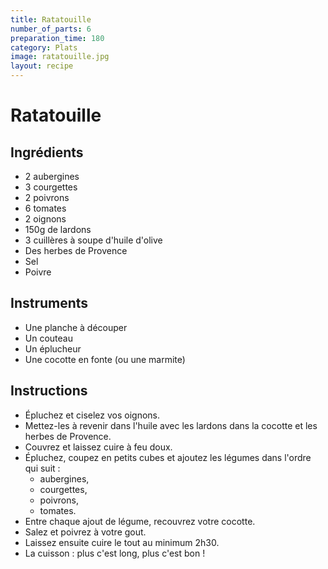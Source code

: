 ```yaml
---
title: Ratatouille
number_of_parts: 6
preparation_time: 180
category: Plats
image: ratatouille.jpg
layout: recipe
---
```

# Ratatouille

## Ingrédients

- 2 aubergines
- 3 courgettes
- 2 poivrons
- 6 tomates
- 2 oignons
- 150g de lardons
- 3 cuillères à soupe d'huile d'olive
- Des herbes de Provence
- Sel
- Poivre

## Instruments

- Une planche à découper
- Un couteau
- Un éplucheur
- Une cocotte en fonte (ou une marmite)

## Instructions

- Épluchez et ciselez vos oignons.
- Mettez-les à revenir dans l'huile avec les lardons dans la cocotte et les herbes de Provence.
- Couvrez et laissez cuire à feu doux.
- Épluchez, coupez en petits cubes et ajoutez les légumes dans l'ordre qui suit :
	- aubergines,
	- courgettes,
	- poivrons,
	- tomates.
- Entre chaque ajout de légume, recouvrez votre cocotte.
- Salez et poivrez à votre gout.
- Laissez ensuite cuire le tout au minimum 2h30.
- La cuisson : plus c'est long, plus c'est bon !
